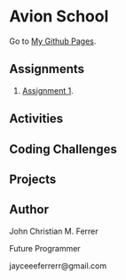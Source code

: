 # Avion School
Go to [My Github Pages](https://buuloooy0318.github.io/batch6-activities/).


## Assignments
1. [Assignment 1](https://buuloooy0318.github.io/Buuloooy0318/batch6-activities/blob/main/Assignment-1/index.html).


## Activities


## Coding Challenges


## Projects



## Author
<p>John Christian M. Ferrer</p>
<p>Future Programmer</p>
<p>jayceeeferrerr@gmail.com</p>

